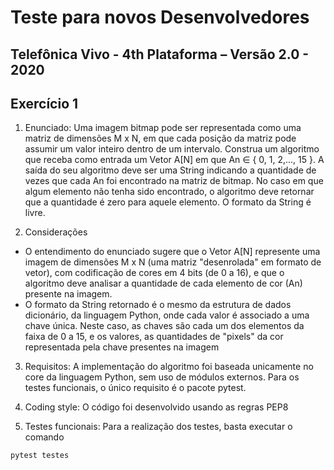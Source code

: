 # Teste para novos Desenvolvedores
## Telefônica Vivo - 4th Plataforma – Versão 2.0 - 2020
## Exercício 1
1. Enunciado: Uma imagem bitmap pode ser representada como uma matriz de dimensões M x N, em que cada posição da matriz pode assumir um valor inteiro dentro de um intervalo. Construa um algoritmo que receba como entrada um Vetor A[N] em que An ∈ { 0, 1, 2,..., 15 }. A saída do seu algoritmo deve ser uma String indicando a quantidade de vezes que cada An foi encontrado na matriz de bitmap. No caso em que algum elemento não tenha sido encontrado, o algoritmo deve retornar que a quantidade é zero para aquele elemento. O formato da String é livre.

2. Considerações
* O entendimento do enunciado sugere que o Vetor A[N] represente uma imagem de dimensões M x N (uma matriz "desenrolada" em formato de vetor), com codificação de cores em 4 bits (de 0 a 16), e que o algoritmo deve analisar a quantidade de cada elemento de cor (An) presente na imagem.
* O formato da String retornado é o mesmo da estrutura de dados dicionário, da linguagem Python, onde cada valor é associado a uma chave única. Neste caso, as chaves são cada um dos elementos da faixa de 0 a 15, e os valores, as quantidades de "pixels" da cor representada pela chave presentes na imagem

3. Requisitos: A implementação do algoritmo foi baseada unicamente no core da linguagem Python, sem uso de módulos externos. Para os testes funcionais, o único requisito é o pacote pytest.

4. Coding style: O código foi desenvolvido usando as regras PEP8

5. Testes funcionais: Para a realização dos testes, basta executar o comando
```shell
pytest testes
```

